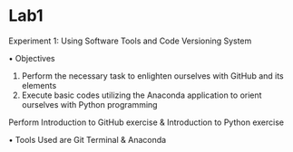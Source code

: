 # Lab1
Experiment 1: Using Software Tools and Code Versioning System

•	Objectives 
1.	Perform the necessary task to enlighten ourselves with GitHub and its elements
2.	Execute basic codes utilizing the Anaconda application to orient ourselves with Python programming

Perform Introduction to GitHub exercise & Introduction to Python exercise

•	Tools Used are
Git Terminal &
Anaconda
